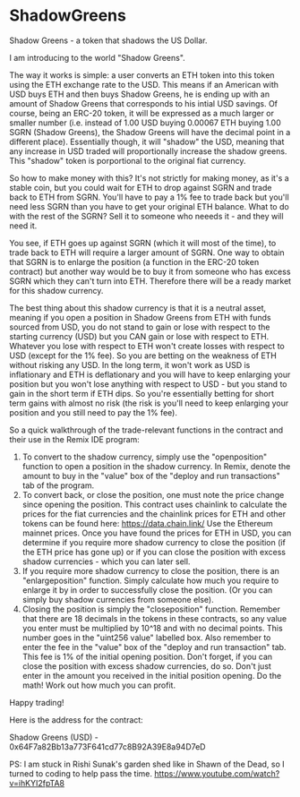 # ShadowGreens
Shadow Greens - a token that shadows the US Dollar.

I am introducing to the world "Shadow Greens".

The way it works is simple: a user converts an ETH token into this token using the ETH exchange rate to the USD. This means if an American with USD buys ETH and then buys Shadow Greens, he is ending up with an amount of Shadow Greens that corresponds to his intial USD savings. Of course, being an ERC-20 token, it will be expressed as a much larger or smaller number (i.e. instead of 1.00 USD buying 0.00067 ETH buying 1.00 SGRN (Shadow Greens), the Shadow Greens will have the decimal point in a different place). Essentially though, it will "shadow" the USD, meaning that any increase in USD traded will proportionally increase the shadow greens. This "shadow" token is porportional to the original fiat currency.

So how to make money with this? It's not strictly for making money, as it's a stable coin, but you could wait for ETH to drop against SGRN and trade back to ETH from SGRN. You'll have to pay a 1% fee to trade back but you'll need less SGRN than you have to get your original ETH balance. What to do with the rest of the SGRN? Sell it to someone who neeeds it - and they will need it.

You see, if ETH goes up against SGRN (which it will most of the time), to trade back to ETH will require a larger amount of SGRN. One way to obtain that SGRN is to enlarge the position (a function in the ERC-20 token contract) but another way would be to buy it from someone who has excess SGRN which they can't turn into ETH. Therefore there will be a ready market for this shadow currency.

The best thing about this shadow currency is that it is a neutral asset, meaning if you open a position in Shadow Greens from ETH with funds sourced from USD, you do not stand to gain or lose with respect to the starting currency (USD) but you CAN gain or lose with respect to ETH. Whatever you lose with respect to ETH won't create losses with respect to USD (except for the 1% fee). So you are betting on the weakness of ETH without risking any USD. In the long term, it won't work as USD is inflationary and ETH is deflationary and you will have to keep enlarging your position but you won't lose anything with respect to USD - but you stand to gain in the short term if ETH dips. So you're essentially betting for short term gains with almost no risk (the risk is you'll need to keep enlarging your position and you still need to pay the 1% fee).

So a quick walkthrough of the trade-relevant functions in the contract and their use in the Remix IDE program:

1) To convert to the shadow currency, simply use the "openposition" function to open a position in the shadow currency. In Remix, denote the amount to buy in the "value" box of the "deploy and run transactions" tab of the program.
2) To convert back, or close the position, one must note the price change since opening the position. This contract uses chainlink to calculate the prices for the fiat currencies and the chainlink prices for ETH and other tokens can be found here: https://data.chain.link/ Use the Ethereum mainnet prices. Once you have found the prices for ETH in USD, you can determine if you require more shadow currency to close the position (if the ETH price has gone up) or if you can close the position with excess shadow currencies - which you can later sell.
3) If you require more shadow currency to close the position, there is an "enlargeposition" function. Simply calculate how much you require to enlarge it by in order to successfully close the position. (Or you can simply buy shadow currencies from someone else).
4) Closing the position is simply the "closeposition" function. Remember that there are 18 decimals in the tokens in these contracts, so any value you enter must be multiplied by 10^18 and with no decimal points. This number goes in the "uint256 value" labelled box. Also remember to enter the fee in the "value" box of the "deploy and run transaction" tab. This fee is 1% of the initial opening position. Don't forget, if you can close the position with excess shadow currencies, do so. Don't just enter in the amount you received in the initial position opening. Do the math! Work out how much you can profit.

Happy trading!

Here is the address for the contract:

Shadow Greens (USD) - 0x64F7a82Bb13a773F641cd77c8B92A39E8a94D7eD

PS: I am stuck in Rishi Sunak's garden shed like in Shawn of the Dead, so I turned to coding to help pass the time. https://www.youtube.com/watch?v=ihKYI2fpTA8
